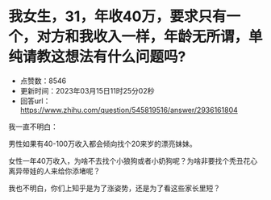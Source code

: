 # 我女生，31，年收40万，要求只有一个，对方和我收入一样，年龄无所谓，单纯请教这想法有什么问题吗?
- 点赞数：8546
- 更新时间：2023年03月15日11时25分02秒
- 回答url：https://www.zhihu.com/question/545819516/answer/2936161804
<body>
 <p data-pid="2YCSlpr8">我一直不明白：</p>
 <p data-pid="sncg0yig">男性如果有40-100万收入都会倾向找个20来岁的漂亮妹妹。</p>
 <p data-pid="H47Qn831">女性一年40万收入，为啥不去找个小狼狗或者小奶狗呢？为啥非要找个秃丑花心离异带娃的人来给你添堵呢？</p>
 <p data-pid="1oAdIZBC">我也不明白，你们上知乎是为了涨姿势，还是为了看这些家长里短？</p>
</body>